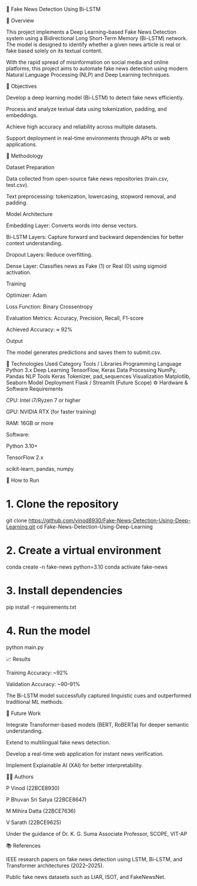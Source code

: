 📰 Fake News Detection Using Bi-LSTM


📘 Overview

This project implements a Deep Learning–based Fake News Detection system using a Bidirectional Long Short-Term Memory (Bi-LSTM) network.
The model is designed to identify whether a given news article is real or fake based solely on its textual content.

With the rapid spread of misinformation on social media and online platforms, this project aims to automate fake news detection using modern Natural Language Processing (NLP) and Deep Learning techniques.

🎯 Objectives

Develop a deep learning model (Bi-LSTM) to detect fake news efficiently.

Process and analyze textual data using tokenization, padding, and embeddings.

Achieve high accuracy and reliability across multiple datasets.

Support deployment in real-time environments through APIs or web applications.

🧠 Methodology

Dataset Preparation

Data collected from open-source fake news repositories (train.csv, test.csv).

Text preprocessing: tokenization, lowercasing, stopword removal, and padding.

Model Architecture

Embedding Layer: Converts words into dense vectors.

Bi-LSTM Layers: Capture forward and backward dependencies for better context understanding.

Dropout Layers: Reduce overfitting.

Dense Layer: Classifies news as Fake (1) or Real (0) using sigmoid activation.

Training

Optimizer: Adam

Loss Function: Binary Crossentropy

Evaluation Metrics: Accuracy, Precision, Recall, F1-score

Achieved Accuracy: ≈ 92%

Output

The model generates predictions and saves them to submit.csv.

🧩 Technologies Used
Category	Tools / Libraries
Programming Language	Python 3.x
Deep Learning	TensorFlow, Keras
Data Processing	NumPy, Pandas
NLP Tools	Keras Tokenizer, pad_sequences
Visualization	Matplotlib, Seaborn
Model Deployment	Flask / Streamlit (Future Scope)
⚙️ Hardware & Software Requirements

CPU: Intel i7/Ryzen 7 or higher

GPU: NVIDIA RTX (for faster training)

RAM: 16GB or more

Software:

Python 3.10+

TensorFlow 2.x

scikit-learn, pandas, numpy

🚀 How to Run
# 1. Clone the repository
git clone https://github.com/vinod8930/Fake-News-Detection-Using-Deep-Learning.git
cd Fake-News-Detection-Using-Deep-Learning


# 2. Create a virtual environment
conda create -n fake-news python=3.10
conda activate fake-news

# 3. Install dependencies
pip install -r requirements.txt

# 4. Run the model
python main.py

📈 Results

Training Accuracy: ~92%

Validation Accuracy: ~90–91%

The Bi-LSTM model successfully captured linguistic cues and outperformed traditional ML methods.

🔮 Future Work

Integrate Transformer-based models (BERT, RoBERTa) for deeper semantic understanding.

Extend to multilingual fake news detection.

Develop a real-time web application for instant news verification.

Implement Explainable AI (XAI) for better interpretability.

👨‍💻 Authors

P Vinod (22BCE8930)

P Bhuvan Sri Satya (22BCE8647)

M Mihira Datta (22BCE7636)

V Sarath (22BCE9625)

Under the guidance of
Dr. K. G. Suma
Associate Professor, SCOPE, VIT-AP

📚 References

IEEE research papers on fake news detection using LSTM, Bi-LSTM, and Transformer architectures (2022–2025).

Public fake news datasets such as LIAR, ISOT, and FakeNewsNet.
